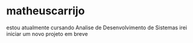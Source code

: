 # matheuscarrijo
estou atualmente cursando Analise de Desenvolvimento de Sistemas 
irei iniciar um novo projeto em breve 
